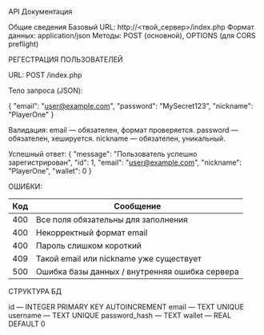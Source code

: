 API Документация 

Общие сведения
Базовый URL: http://<твой_сервер>/index.php
Формат данных: application/json
Методы: POST (основной), OPTIONS (для CORS preflight)

РЕГЕСТРАЦИЯ ПОЛЬЗОВАТЕЛЕЙ

URL: POST /index.php

Тело запроса (JSON): 

{
  "email": "user@example.com",
  "password": "MySecret123",
  "nickname": "PlayerOne"
}

Валидация:
email — обязателен, формат проверяется.
password — обязателен, хешируется.
nickname — обязателен, уникальный.

Успешный ответ:
{
  "message": "Пользователь успешно зарегистрирован",
  "id": 1,
  "email": "user@example.com",
  "nickname": "PlayerOne",
  "wallet": 0
}

ОШИБКИ:

| Код | Сообщение                                      |
| --- | ---------------------------------------------- |
| 400 | Все поля обязательны для заполнения            |
| 400 | Некорректный формат email                      |
| 400 | Пароль слишком короткий                        |
| 409 | Такой email или nickname уже существует        |
| 500 | Ошибка базы данных / внутренняя ошибка сервера |


СТРУКТУРА БД

id — INTEGER PRIMARY KEY AUTOINCREMENT
email — TEXT UNIQUE
username — TEXT UNIQUE
password_hash — TEXT
wallet — REAL DEFAULT 0